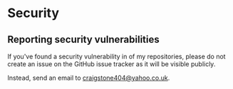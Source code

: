# Security

## Reporting security vulnerabilities

If you've found a security vulnerability in of my repositories, please do not create an issue on the GitHub issue tracker as it will be visible publicly.

Instead, send an email to craigstone404@yahoo.co.uk.
